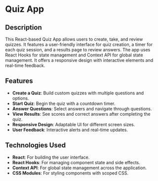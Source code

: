 # Quiz App

## Description

This React-based Quiz App allows users to create, take, and review quizzes. It features a user-friendly interface for quiz creation, a timer for each quiz session, and a results page to review answers. The app uses React Hooks for state management and Context API for global state management. It offers a responsive design with interactive elements and real-time feedback.

## Features

- **Create a Quiz**: Build custom quizzes with multiple questions and options.
- **Start Quiz**: Begin the quiz with a countdown timer.
- **Answer Questions**: Select answers and navigate through questions.
- **View Results**: See scores and correct answers after completing the quiz.
- **Responsive Design**: Adaptable UI for different screen sizes.
- **User Feedback**: Interactive alerts and real-time updates.

## Technologies Used

- **React**: For building the user interface.
- **React Hooks**: For managing component state and side effects.
- **Context API**: For global state management across the application.
- **CSS Modules**: For styling components with scoped CSS.

